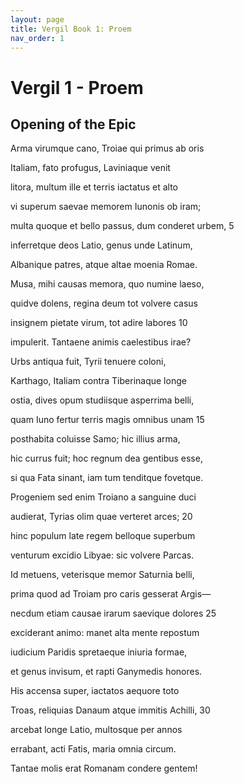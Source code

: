 ```yaml
---
layout: page
title: Vergil Book 1: Proem
nav_order: 1
---
```


# Vergil 1 - Proem

## Opening of the Epic


Arma virumque cano, Troiae qui primus ab oris

Italiam, fato profugus, Laviniaque venit

litora, multum ille et terris iactatus et alto

vi superum saevae memorem Iunonis ob iram;

multa quoque et bello passus, dum conderet urbem,               5

inferretque deos Latio, genus unde Latinum,

Albanique patres, atque altae moenia Romae.

Musa, mihi causas memora, quo numine laeso,

quidve dolens, regina deum tot volvere casus

insignem pietate virum, tot adire labores                                   10

impulerit. Tantaene animis caelestibus irae?

Urbs antiqua fuit, Tyrii tenuere coloni,

Karthago, Italiam contra Tiberinaque longe

ostia, dives opum studiisque asperrima belli,

quam Iuno fertur terris magis omnibus unam                           15

posthabita coluisse Samo; hic illius arma,

hic currus fuit; hoc regnum dea gentibus esse,

si qua Fata sinant, iam tum tenditque fovetque.

Progeniem sed enim Troiano a sanguine duci

audierat, Tyrias olim quae verteret arces;                                   20

hinc populum late regem belloque superbum

venturum excidio Libyae: sic volvere Parcas.

Id metuens, veterisque memor Saturnia belli,

prima quod ad Troiam pro caris gesserat Argis—

necdum etiam causae irarum saevique dolores                          25

exciderant animo: manet alta mente repostum

iudicium Paridis spretaeque iniuria formae,

et genus invisum, et rapti Ganymedis honores.

His accensa super, iactatos aequore toto

Troas, reliquias Danaum atque immitis Achilli,                          30

arcebat longe Latio, multosque per annos

errabant, acti Fatis, maria omnia circum.

Tantae molis erat Romanam condere gentem!
